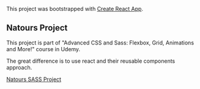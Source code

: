This project was bootstrapped with [Create React App](https://github.com/facebook/create-react-app).

## Natours Project

This project is part of "Advanced CSS and Sass: Flexbox, Grid, Animations and More!" course in Udemy.

The great difference is to use react and their reusable components approach.

[Natours SASS Project](https://natours-sass-css-project.netlify.app/)

